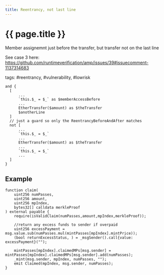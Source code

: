 ```yaml
---
title: Reentrancy, not last line
---
```

# {{ page.title }}

Member assignemnt just before the transfer, but transfer not on the last line

See case 3 here: https://github.com/runtimeverification/amp/issues/39#issuecomment-1137314683

tags: #reentrancy, #vulnerability, #lowrisk
```solidity
and {
  [ 
      ...
      `this.$_ = $_` as $memberAccessBefore
      ...
      EtherTransfer($amount) as $theTransfer
      $anotherLine
  ]
  // just a guard so only the ReentrancyBeforeAndAfter matches
  not [ 
      ...
      `this.$_ = $_`
      ...
      EtherTransfer($amount) as $theTransfer
      ...
      `this.$_ = $_`
      ...
  ]
}
```

## Example

```Solidity
function claim(
    uint256 numPasses,
    uint256 amount,
    uint256 mpIndex,
    bytes32[] calldata merkleProof
) external payable {
    require(isValidClaim(numPasses,amount,mpIndex,merkleProof));
    
    //return any excess funds to sender if overpaid
    uint256 excessPayment = msg.value.sub(numPasses.mul(mintPasses[mpIndex].mintPrice));
    (bool returnExcessStatus, ) = _msgSender().call{value: excessPayment}("");
    
    mintPasses[mpIndex].claimedMPs[msg.sender] = mintPasses[mpIndex].claimedMPs[msg.sender].add(numPasses);
    _mint(msg.sender, mpIndex, numPasses, "");
    emit Claimed(mpIndex, msg.sender, numPasses);
}

```
